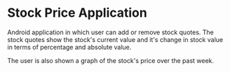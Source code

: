 # Stock Price Application

Android application in which user can add or remove stock quotes. The stock quotes show the stock's current value and it's change in stock value in terms of percentage and absolute value.

The user is also shown a graph of the stock's price over the past week.
